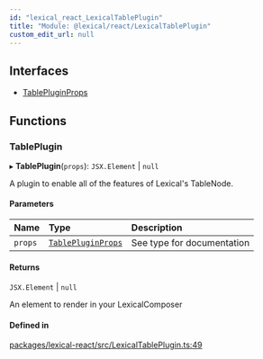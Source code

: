 ```yaml
---
id: "lexical_react_LexicalTablePlugin"
title: "Module: @lexical/react/LexicalTablePlugin"
custom_edit_url: null
---
```


## Interfaces

- [TablePluginProps](../interfaces/lexical_react_LexicalTablePlugin.TablePluginProps.md)

## Functions

### TablePlugin

▸ **TablePlugin**(`props`): `JSX.Element` \| ``null``

A plugin to enable all of the features of Lexical's TableNode.

#### Parameters

| Name | Type | Description |
| :------ | :------ | :------ |
| `props` | [`TablePluginProps`](../interfaces/lexical_react_LexicalTablePlugin.TablePluginProps.md) | See type for documentation |

#### Returns

`JSX.Element` \| ``null``

An element to render in your LexicalComposer

#### Defined in

[packages/lexical-react/src/LexicalTablePlugin.ts:49](https://github.com/QubitPi/lexical/tree/main/packages/lexical-react/src/LexicalTablePlugin.ts#L49)
